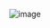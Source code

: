 ![image](https://user-images.githubusercontent.com/33092641/215991946-1b8d66bc-6e91-4436-b94f-fc82c8240c96.png)
